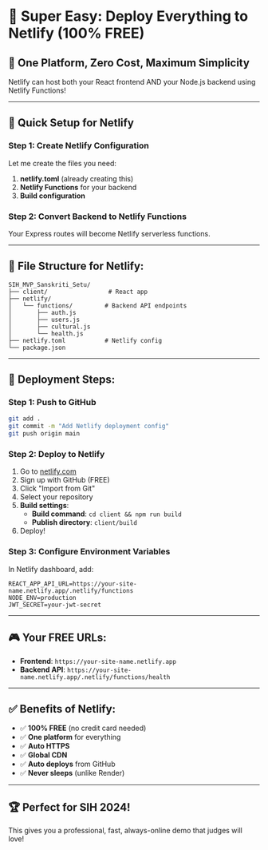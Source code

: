 # 🚀 Super Easy: Deploy Everything to Netlify (100% FREE)

## 🎯 One Platform, Zero Cost, Maximum Simplicity

Netlify can host both your React frontend AND your Node.js backend using Netlify Functions!

---

## 📁 Quick Setup for Netlify

### Step 1: Create Netlify Configuration

Let me create the files you need:

1. **netlify.toml** (already creating this)
2. **Netlify Functions** for your backend
3. **Build configuration**

### Step 2: Convert Backend to Netlify Functions

Your Express routes will become Netlify serverless functions.

---

## 🔧 File Structure for Netlify:

```
SIH_MVP_Sanskriti_Setu/
├── client/                 # React app
├── netlify/
│   └── functions/         # Backend API endpoints
│       ├── auth.js
│       ├── users.js
│       ├── cultural.js
│       └── health.js
├── netlify.toml           # Netlify config
└── package.json
```

---

## 🚀 Deployment Steps:

### Step 1: Push to GitHub
```bash
git add .
git commit -m "Add Netlify deployment config"
git push origin main
```

### Step 2: Deploy to Netlify
1. Go to [netlify.com](https://netlify.com)
2. Sign up with GitHub (FREE)
3. Click "Import from Git"
4. Select your repository
5. **Build settings**:
   - **Build command**: `cd client && npm run build`
   - **Publish directory**: `client/build`
6. Deploy!

### Step 3: Configure Environment Variables
In Netlify dashboard, add:
```
REACT_APP_API_URL=https://your-site-name.netlify.app/.netlify/functions
NODE_ENV=production
JWT_SECRET=your-jwt-secret
```

---

## 🎮 Your FREE URLs:
- **Frontend**: `https://your-site-name.netlify.app`
- **Backend API**: `https://your-site-name.netlify.app/.netlify/functions/health`

---

## ✅ Benefits of Netlify:
- ✅ **100% FREE** (no credit card needed)
- ✅ **One platform** for everything
- ✅ **Auto HTTPS**
- ✅ **Global CDN**
- ✅ **Auto deploys** from GitHub
- ✅ **Never sleeps** (unlike Render)

---

## 🏆 Perfect for SIH 2024!

This gives you a professional, fast, always-online demo that judges will love!
